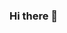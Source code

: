 ### Hi there 👋

<!--
**alibrahimzada/alibrahimzada** is a ✨ _special_ ✨ repository because its `README.md` (this file) appears on your GitHub profile.

Here are some ideas to get you started:

- 🔭 I’m currently working on ...
- 🌱 I’m currently learning ...
- 👯 I’m looking to collaborate on ...
- 🤔 I’m looking for help with ...
- 💬 Ask me about ...
- 📫 How to reach me: alibrahimzada@gmail.com
- 😄 Pronouns: ...
- ⚡ Fun fact: ...
-->
